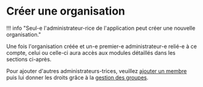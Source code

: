 # Créer une organisation

!!! info "Seul-e l'administrateur-rice de l'application peut créer une nouvelle organisation."

Une fois l'organisation créée et un-e premier-e administrateur-e relié-e à ce compte, celui ou celle-ci aura accès aux modules détaillés dans les sections ci-après.

Pour ajouter d'autres administrateurs-trices, veuillez [ajouter un membre]("organization/members.md") puis lui donner les droits grâce à la [gestion des groupes]("organization/groups.md"). 

